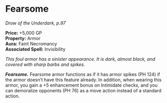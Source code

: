 # Fearsome

*Drow of the Underdark, p.97*

**Price:** +5,000 GP  
**Property:** Armor  
**Aura:** Faint Necromancy  
**Associated Spell:** Invisibility  

*This foul armor has a sinister appearance. It is dark, almost black, and covered with sharp barbs and spikes.*

***Fearsome.*** 
Fearsome armor functions as if it has
armor spikes (PH 124) if the armor
doesn’t have this feature already. In addition,
when wearing this armor, you gain
a +5 enhancement bonus on Intimidate
checks, and you can demoralize opponents
(PH 76) as a move action instead
of a standard action.